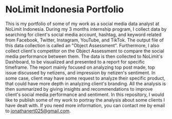 # NoLimit Indonesia Portfolio
This is my portfolio of some of my work as a social media data analyst at NoLimit Indonesia. During my 3 months internship program, I collect data by searching for client's social media account, hashtag, and keyword related from Facebook, Twitter, Instagram, YouTube, and TikTok. The output file of this data collection is called an "Object Assessment". Furthermore, I also collect client's competitor on the Object Assessment to compare the social media performance between them. The data is then collected to NoLimit's Dashboard, to be visualized and presented to a report for specific timeframe. The report mainly focused on analyzing top post made, top issue discussed by netizens, and impression by netizen's sentiment. In some case, client may have some request to analyze their specific product, that could have more depth in analyzing client's branding. All the analysis is then summarized by giving insights and recommendations to improve client's social media performance and sentiment. In this repository, I would like to publish some of my work to portray the analysis about some clients I have dealt with. If you need more information, you can contact me by email to jonathanert025@gmail.com.
